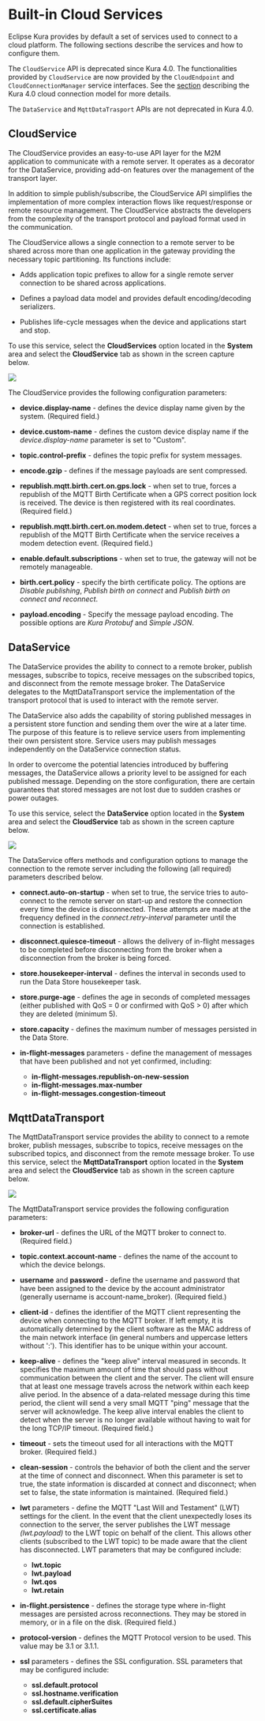 # Built-in Cloud Services

Eclipse Kura provides by default a set of services used to connect to a cloud platform. The following sections describe the services and how to configure them.

The `CloudService` API is deprecated since Kura 4.0.
The functionalities provided by `CloudService` are now provided by the `CloudEndpoint` and `CloudConnectionManager` service interfaces.
See the [section](./overview.md) describing the Kura 4.0 cloud connection model for more details.

The `DataService` and `MqttDataTrasport` APIs are not deprecated in Kura 4.0.

## CloudService

The CloudService provides an easy-to-use API layer for the M2M application to communicate with a remote server. It operates as a decorator for the DataService, providing add-on features over the management of the transport layer.

In addition to simple publish/subscribe, the CloudService API simplifies the implementation of more complex interaction flows like request/response or remote resource management. The CloudService abstracts the developers from the complexity of the transport protocol and payload format used in the communication.

The CloudService allows a single connection to a remote server to be shared across more than one application in the gateway providing the necessary topic partitioning. Its functions include:

- Adds application topic prefixes to allow for a single remote server connection to be shared across applications.

- Defines a payload data model and provides default encoding/decoding serializers.

- Publishes life-cycle messages when the device and applications start and stop.

To use this service, select the **CloudServices** option located in the **System** area and select the **CloudService** tab as shown in the screen capture below.

![](./images/cloudService.png)

The CloudService provides the following configuration parameters:

- **device.display-name** - defines the device display name given by the system. (Required field.)

- **device.custom-name** - defines the custom device display name if the _device.display-name_ parameter is set to "Custom".

- **topic.control-prefix** - defines the topic prefix for system messages.

- **encode.gzip** - defines if the message payloads are sent compressed.

- **republish.mqtt.birth.cert.on.gps.lock** - when set to true, forces a republish of the MQTT Birth Certificate when a GPS correct position lock is received. The device is then registered with its real coordinates. (Required field.)

- **republish.mqtt.birth.cert.on.modem.detect** - when set to true, forces a republish of the MQTT Birth Certificate when the service receives a modem detection event. (Required field.)

- **enable.default.subscriptions** - when set to true, the gateway will not be remotely manageable.

- **birth.cert.policy** - specify the birth certificate policy. The options are _Disable publishing_, _Publish birth on connect_ and _Publish birth on connect and reconnect_.

- **payload.encoding** - Specify the message payload encoding. The possible options are _Kura Protobuf_ and _Simple JSON_.

## DataService

The DataService provides the ability to connect to a remote broker, publish messages, subscribe to topics, receive messages on the subscribed topics, and disconnect from the remote message broker. The DataService delegates to the MqttDataTransport service the implementation of the transport protocol that is used to interact with the remote server.

The DataService also adds the capability of storing published messages in a persistent store function and sending them over the wire at a later time. The purpose of this feature is to relieve service users from implementing their own persistent store. Service users may publish messages independently on the DataService connection status.

In order to overcome the potential latencies introduced by buffering messages, the DataService allows a priority level to be assigned for each published message. Depending on the store configuration, there are certain guarantees that stored messages are not lost due to sudden crashes or power outages.

To use this service, select the **DataService** option located in the **System** area and select the **CloudService** tab as shown in the screen capture below.

![](./images/dataService.png)

The DataService offers methods and configuration options to manage the connection to the remote server including the following (all required) parameters described below.

- **connect.auto-on-startup** - when set to true, the service tries to auto-connect to the remote server on start-up and restore the connection every time the device is disconnected. These attempts are made at the frequency defined in the _connect.retry-interval_ parameter until the connection is established.

- **disconnect.quiesce-timeout** - allows the delivery of in-flight messages to be completed before disconnecting from the broker when a disconnection from the broker is being forced.

- **store.housekeeper-interval** - defines the interval in seconds used to run the Data Store housekeeper task.

- **store.purge-age** - defines the age in seconds of completed messages (either published with QoS = 0 or confirmed with QoS > 0) after which they are deleted (minimum 5).

- **store.capacity** - defines the maximum number of messages persisted in the Data Store.

- **in-flight-messages** parameters - define the management of messages that have been published and not yet confirmed, including:
    - **in-flight-messages.republish-on-new-session**
    - **in-flight-messages.max-number**
    - **in-flight-messages.congestion-timeout**

## MqttDataTransport

The MqttDataTransport service provides the ability to connect to a remote broker, publish messages, subscribe to topics, receive messages on the subscribed topics, and disconnect from the remote message broker. To use this service, select the **MqttDataTransport** option located in the **System** area and select the **CloudService** tab as shown in the screen capture below.

![](./images/mqttDataTransport.png)

The MqttDataTransport service provides the following configuration parameters:

- **broker-url** - defines the URL of the MQTT broker to connect to. (Required field.)

- **topic.context.account-name** - defines the name of the account to which the device belongs.

- **username** and **password** - define the username and password that have been assigned to the device by the account administrator (generally username is account-name_broker). (Required field.)

- **client-id** - defines the identifier of the MQTT client representing the device when connecting to the MQTT broker. If left empty, it is automatically determined by the client software as the MAC address of the main network interface (in general numbers and uppercase letters without ':'). This identifier has to be unique within your account.

- **keep-alive** - defines the "keep alive" interval measured in seconds. It specifies the maximum amount of time that should pass without communication between the client and the server. The client will ensure that at least one message travels across the network within each keep alive period. In the absence of a data-related message during this time period, the client will send a very small MQTT "ping" message that the server will acknowledge. The keep alive interval enables the client to detect when the server is no longer available without having to wait for the long TCP/IP timeout. (Required field.)

- **timeout** - sets the timeout used for all interactions with the MQTT broker. (Required field.)

- **clean-session** - controls the behavior of both the client and the server at the time of connect and disconnect. When this parameter is set to true, the state information is discarded at connect and disconnect; when set to false, the state information is maintained. (Required field.)

- **lwt** parameters - define the MQTT "Last Will and Testament" (LWT) settings for the client. In the event that the client unexpectedly loses its connection to the server, the server publishes the LWT message _(lwt.payload)_ to the LWT topic on behalf of the client. This allows other clients (subscribed to the LWT topic) to be made aware that the client has disconnected. LWT parameters that may be configured include:
    - **lwt.topic**
    - **lwt.payload**
    - **lwt.qos**
    - **lwt.retain**


- **in-flight.persistence** - defines the storage type where in-flight messages are persisted across reconnections. They may be stored in memory, or in a file on the disk. (Required field.)

- **protocol-version** - defines the MQTT Protocol version to be used. This value may be 3.1 or 3.1.1.

- **ssl** parameters - defines the SSL configuration. SSL parameters that may be configured include:
    - **ssl.default.protocol**
    - **ssl.hostname.verification**
    - **ssl.default.cipherSuites**
    - **ssl.certificate.alias**
